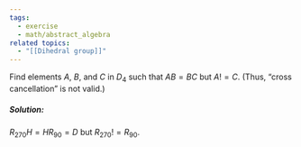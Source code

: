 ```yaml
---
tags:
  - exercise
  - math/abstract_algebra
related topics:
  - "[[Dihedral group]]"
---
```

Find elements $A$, $B$, and $C$ in $D_4$ such that $AB = BC$ but $A != C$. (Thus, “cross cancellation” is not valid.)
##### Solution:
$R_{270} H = H R_{90} = D$ but $R_{270} != R_{90}$.